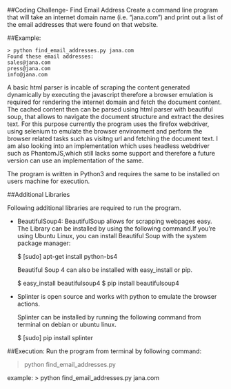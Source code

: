 ##Coding Challenge- Find Email Address
Create a command line program that will take an internet domain name
(i.e. “jana.com”) and print out a list of the email addresses that were found
on that website.

##Example:

```
> python find_email_addresses.py jana.com
Found these email addresses:
sales@jana.com
press@jana.com
info@jana.com

```
A basic html parser is incable of scraping the content generated dynamically by executing the javascript therefore a browser emulation is required for rendering the internet domain and fetch the document content. The cached content then can be parsed using html parser with beautiful soup, that allows to navigate the document structure and extract the desires text. For this
purpose currently the program uses the firefox webdriver, using selenium  to emulate the browser environment and perform
the browser related tasks such as visitng url and fetching the document text. I am also looking into an implementation which uses headless webdriver such as PhantomJS,which still lacks some support and therefore a future version can use an implementation of the same.

The program is written in Python3 and requires the same to be installed on users machine for execution.

##Additional Libraries

Following additional libraries are required to run the program.

- BeautifulSoup4:  BeautifulSoup allows for scrapping webpages easy. The Library can be installed by using
the following command.If you’re using Ubuntu Linux, you can install Beautiful Soup with the system
package manager:

  $ [sudo] apt-get install python-bs4

  Beautiful Soup 4 can also be installed with easy_install or pip.

  $ easy_install beautifulsoup4
  $ pip install beautifulsoup4

- Splinter is open source and works with python to emulate the browser actions.

  Splinter can be installed by running the following command from terminal on debian or ubuntu linux.

  $ [sudo] pip install splinter

##Execution:
Run the program from terminal by following command:

> python find_email_addresses.py <domain-name>

example: > python find_email_addresses.py jana.com
